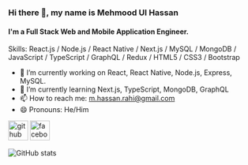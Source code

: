 ### Hi there 👋, my name is Mehmood Ul Hassan

#### I'm a Full Stack Web and Mobile Application Engineer.

Skills: React.js / Node.js / React Native / Next.js / MySQL / MongoDB / JavaScript / TypeScript / GraphQL / Redux / HTML5 / CSS3 / Bootstrap

-   🔭 I’m currently working on React, React Native, Node.js, Express, MySQL.
-   🌱 I’m currently learning Next.js, TypeScript, MongoDB, GraphQL
-   📫 How to reach me: m.hassan.rahi@gmail.com
-   😄 Pronouns: He/Him

[<img src='https://cdn.jsdelivr.net/npm/simple-icons@3.0.1/icons/github.svg' alt='github' height='40'>](https://github.com/mhassanrahi) [<img src='https://cdn.jsdelivr.net/npm/simple-icons@3.0.1/icons/facebook.svg' alt='facebook' height='40'>](https://www.facebook.com/m.hassan.rahi)

![GitHub stats](https://github-readme-stats.vercel.app/api?username=mhassanrahi&show_icons=true&count_private=true)
